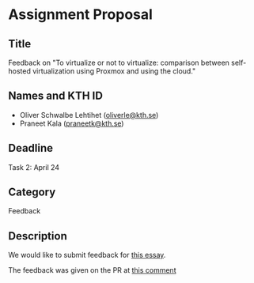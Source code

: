 # Assignment Proposal

## Title

Feedback on "To virtualize or not to virtualize: comparison between self-hosted virtualization using Proxmox and using the cloud."

## Names and KTH ID

  - Oliver Schwalbe Lehtihet (oliverle@kth.se)
  - Praneet Kala (praneetk@kth.se)

## Deadline

Task 2: April 24

## Category

Feedback

## Description

We would like to submit feedback for [this essay](https://github.com/KTH/devops-course/pull/2187).

The feedback was given on the PR at [this comment](https://github.com/KTH/devops-course/pull/2230#issuecomment-1521739395)
